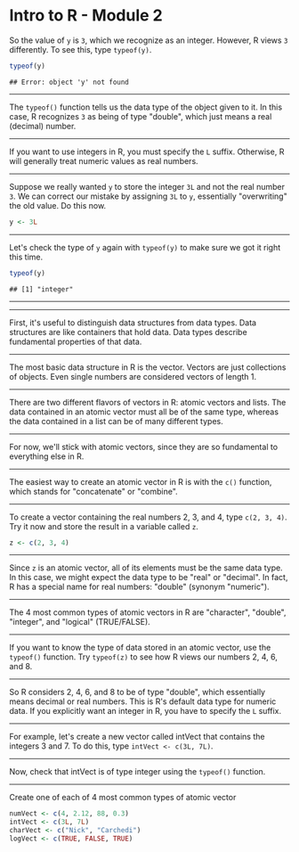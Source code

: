 Intro to R - Module 2
========================================================

So the value of `y` is `3`, which we recognize as an integer. However, R views `3` differently. To see this, type `typeof(y)`.


```r
typeof(y)
```

```
## Error: object 'y' not found
```


---

The `typeof()` function tells us the data type of the object given to it. In this case, R recognizes `3` as being of type "double", which just means a real (decimal) number.

---

If you want to use integers in R, you must specify the `L` suffix. Otherwise, R will generally treat numeric values as real numbers.

---

Suppose we really wanted `y` to store the integer `3L` and not the real number `3`. We can correct our mistake by assigning `3L` to `y`, essentially "overwriting" the old value. Do this now.


```r
y <- 3L
```


---

Let's check the type of `y` again with `typeof(y)` to make sure we got it right this time.


```r
typeof(y)
```

```
## [1] "integer"
```


---







---

First, it's useful to distinguish data structures from data types. Data structures are like containers that hold data. Data types describe fundamental properties of that data.

---

The most basic data structure in R is the vector. Vectors are just collections of objects. Even single numbers are considered vectors of length 1.

---

There are two different flavors of vectors in R: atomic vectors and lists. The data contained in an atomic vector must all be of the same type, whereas the data contained in a list can be of many different types.

---

For now, we'll stick with atomic vectors, since they are so fundamental to everything else in R.

---

The easiest way to create an atomic vector in R is with the `c()` function, which stands for "concatenate" or "combine".

---

To create a vector containing the real numbers 2, 3, and 4, type `c(2, 3, 4)`. Try it now and store the result in a variable called `z`.


```r
z <- c(2, 3, 4)
```


---

Since `z` is an atomic vector, all of its elements must be the same data type. In this case, we might expect the data type to be "real" or "decimal". In fact, R has a special name for real numbers: "double" (synonym "numeric").

---

The 4 most common types of atomic vectors in R are "character", "double", "integer", and "logical" (TRUE/FALSE).

---

If you want to know the type of data stored in an atomic vector, use the `typeof()` function. Try `typeof(z)` to see how R views our numbers 2, 4, 6, and 8.

---

So R considers 2, 4, 6, and 8 to be of type "double", which essentially means decimal or real numbers. This is R's default data type for numeric data. If you explicitly want an integer in R, you have to specify the `L` suffix.

---

For example, let's create a new vector called intVect that contains the integers 3 and 7. To do this, type `intVect <- c(3L, 7L)`.

---

Now, check that intVect is of type integer using the `typeof()` function.

---

Create one of each of 4 most common types of atomic vector


```r
numVect <- c(4, 2.12, 88, 0.3)
intVect <- c(3L, 7L)
charVect <- c("Nick", "Carchedi")
logVect <- c(TRUE, FALSE, TRUE)
```

